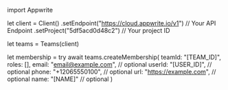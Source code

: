 import Appwrite

let client = Client()
    .setEndpoint("https://cloud.appwrite.io/v1") // Your API Endpoint
    .setProject("5df5acd0d48c2") // Your project ID

let teams = Teams(client)

let membership = try await teams.createMembership(
    teamId: "[TEAM_ID]",
    roles: [],
    email: "email@example.com", // optional
    userId: "[USER_ID]", // optional
    phone: "+12065550100", // optional
    url: "https://example.com", // optional
    name: "[NAME]" // optional
)

